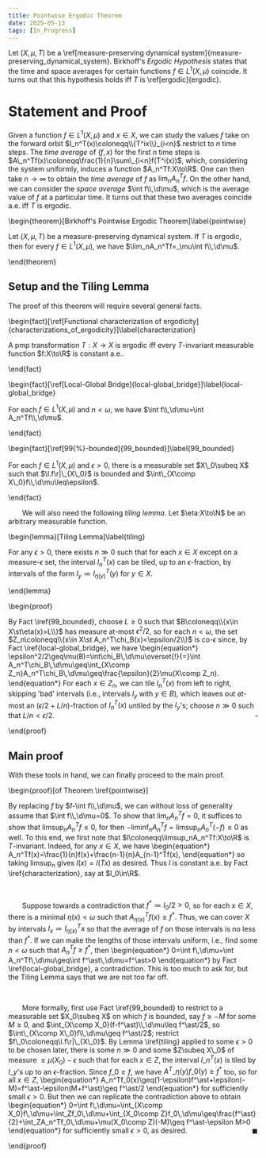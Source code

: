 ```yaml
---
title: Pointwise Ergodic Theorem
date: 2025-05-13
tags: [In_Progress]
---
```


Let $(X,\mu,T)$ be a \ref[measure-preserving dynamical system]{measure-preserving_dynamical_system}. Birkhoff's _Ergodic Hypothesis_ states that the time and space averages for certain functions $f\in L^1(X,\mu)$ coincide. It turns out that this hypothesis holds iff $T$ is \ref[ergodic]{ergodic}.

# Statement and Proof

Given a function $f\in L^1(X,\mu)$ and $x\in X$, we can study the values $f$ take on the forward orbit $I_n^T(x)\coloneqq\\{T^ix\\}_{i<n}$ restrict to $n$ time steps. The _time average_ of $(f,x)$ for the first $n$ time steps is $A\_n^Tf(x)\coloneqq\frac{1}{n}\sum\_{i<n}f(T^i(x))$, which, considering the system uniformly, induces a function $A_n^Tf:X\to\R$. One can then take $n\to\infty$ to obtain the _time average_ of $f$ as $\lim_nA_n^Tf$. On the other hand, we can consider the _space average_ $\int f\\,\d\mu$, which is the average value of $f$ at a particular time. It turns out that these two averages coincide a.e. iff $T$ is ergodic.

\begin{theorem}[Birkhoff's Pointwise Ergodic Theorem]\label{pointwise}

Let $(X,\mu,T)$ be a measure-preserving dynamical system. If $T$ is ergodic, then for every $f\in L^1(X,\mu)$, we have $\lim_nA_n^Tf=_\mu\int f\\,\d\mu$.

\end{theorem}

## Setup and the Tiling Lemma

The proof of this theorem will require several general facts.

\begin{fact}[\ref[Functional characterization of ergodicity]{characterizations_of_ergodicity}]\label{characterization}

A pmp transformation $T:X\to X$ is ergodic iff every $T$-invariant measurable function $f:X\to\R$ is constant a.e..

\end{fact}

\begin{fact}[\ref[Local-Global Bridge]{local-global_bridge}]\label{local-global_bridge}

For each $f\in L^1(X,\mu)$ and $n<\omega$, we have $\int f\\,\d\mu=\int A_n^Tf\\,\d\mu$.

\end{fact}

\begin{fact}[\ref[99{%}-bounded]{99_bounded}]\label{99_bounded}

For each $f\in L^1(X,\mu)$ and $\epsilon>0$, there is a measurable set $X\_0\subeq X$ such that $\l.f\r|\_{X\_0}$ is bounded and $\int\_{X\comp X\_0}f\\,\d\mu\leq\epsilon$.

\end{fact}

&emsp;&emsp;We will also need the following _tiling lemma_. Let $\eta:X\to\N$ be an arbitrary measurable function.

\begin{lemma}[Tiling Lemma]\label{tiling}

For any $\epsilon>0$, there exists $n\gg0$ such that for each $x\in X$ except on a measure-$\epsilon$ set, the interval $I_n^T(x)$ can be tiled, up to an $\epsilon$-fraction, by intervals of the form $I_y\coloneqq I_{\eta(y)}^T(y)$ for $y\in X$.

\end{lemma}

\begin{proof}

By Fact \iref{99_bounded}, choose $L\geq0$ such that $B\coloneqq\\{x\in X\st\eta(x)>L\\}$ has measure at-most $\epsilon^2/2$, so for each $n<\omega$, the set $Z_n\coloneqq\\{x\in X\st A_n^T\chi_B(x)<\epsilon/2\\}$ is co-$\epsilon$ since, by Fact \iref{local-global_bridge}, we have
\begin{equation*}
    \epsilon^2/2\geq\mu(B)=\int\chi_B\\,\d\mu\overset{!}{=}\int A_n^T\chi_B\\,\d\mu\geq\int_{X\comp Z_n}A_n^T\chi_B\\,\d\mu\geq\frac{\epsilon}{2}\mu(X\comp Z_n).
\end{equation*}
For each $x\in Z_n$, we can tile $I_n^T(x)$ from left to right, skipping 'bad' intervals (i.e., intervals $I_y$ with $y\in B$), which leaves out at-most an $(\epsilon/2+L/n)$-fraction of $I_n^T(x)$ untiled by the $I_y$'s; choose $n\gg0$ such that $L/n<\epsilon/2$.<span style="float:right;">$\square$</span>

\end{proof}

## Main proof

With these tools in hand, we can finally proceed to the main proof.

<div class="space"></div>

\begin{proof}[of Theorem \iref{pointwise}]

By replacing $f$ by $f-\int f\\,\d\mu$, we can without loss of generality assume that $\int f\\,\d\mu=0$. To show that $\lim_nA_n^Tf=0$, it suffices to show that $\limsup_nA_n^Tf\leq0$, for then $-\liminf_nA_n^Tf=\limsup_nA_n^T(-f)\leq0$ as well. To this end, we first note that $l\coloneqq\limsup_nA_n^Tf:X\to\R$ is $T$-invariant. Indeed, for any $x\in X$, we have
\begin{equation*}
    A_n^Tf(x)=\frac{1}{n}f(x)+\frac{n-1}{n}A_{n-1}^Tf(x),
\end{equation*}
so taking $\limsup_n$ gives $l(x)=l(Tx)$ as desired. Thus $l$ is constant a.e. by Fact \iref{characterization}, say at $l_0\in\R$.

<br>

&emsp;&emsp;Suppose towards a contradiction that $f^\ast\coloneqq l_0/2>0$, so for each $x\in X$, there is a minimal $\eta(x)<\omega$ such that $A_{\eta(x)}^Tf(x)\geq f^\ast$. Thus, we can cover $X$ by intervals $I_x\coloneqq I_{\eta(x)}^Tx$ so that the average of $f$ on those intervals is no less than $f^\ast$. If we can make the lengths of those intervals uniform, i.e., find some $n<\omega$ such that $A_n^Tf\geq f^\ast$, then
\begin{equation*}
    0=\int f\\,\d\mu=\int A_n^Tf\\,\d\mu\geq\int f^\ast\\,\d\mu=f^\ast>0
\end{equation*}
by Fact \iref{local-global_bridge}, a contradiction. This is too much to ask for, but the Tiling Lemma says that we are not too far off.

<br>

&emsp;&emsp;More formally, first use Fact \iref{99_bounded} to restrict to a measurable set $X_0\subeq X$ on which $f$ is bounded, say $f\geq-M$ for some $M\geq0$, and $\int_{X\comp X_0}(f-f^\ast)\\,\d\mu\leq f^\ast/2$, so $\int\_{X\comp X\_0}f\\,\d\mu\geq f^\ast/2$; restrict $f\_0\coloneqq\l.f\r|\_{X\_0}$. By Lemma \iref{tiling} applied to some $\epsilon>0$ to be chosen later, there is some $n\gg0$ and some $Z\subeq X\_0$ of measure $\geq\mu(X_0)-\epsilon$ such that for each $x\in Z$, the interval $I\_n^T(x)$ is tiled by $I\_y$'s up to an $\epsilon$-fraction. Since $f\_0\geq f$, we have $A^T\_{\eta(y)}f\_0(y)\geq f^\ast$ too, so for all $x\in Z$,
\begin{equation*}
    A_n^Tf_0(x)\geq(1-\epsilon)f^\ast+\epsilon(-M)=f^\ast-\epsilon(M+f^\ast)\geq f^\ast/2
\end{equation*}
for sufficiently small $\epsilon>0$. But then we can replicate the contradiction above to obtain
\begin{equation*}
    0=\int f\\,\d\mu=\int_{X\comp X_0}f\\,\d\mu+\int_Zf_0\\,\d\mu+\int_{X_0\comp Z}f_0\\,\d\mu\geq\frac{f^\ast}{2}+\int_ZA_n^Tf_0\\,\d\mu+\mu(X_0\comp Z)(-M)\geq f^\ast-\epsilon M>0
\end{equation*}
for sufficiently small $\epsilon>0$, as desired.<span style="float:right;">$\blacksquare$</span>

\end{proof}
